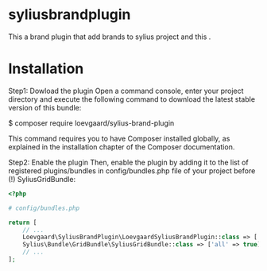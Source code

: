 # syliusbrandplugin
This a brand plugin that add brands to sylius project and this   . 

#  Installation 

Step1: Dowload the plugin 
Open a command console, enter your project directory and execute the following command to download the latest stable version of this bundle:

$ composer require loevgaard/sylius-brand-plugin

This command requires you to have Composer installed globally, as explained in the installation chapter of the Composer documentation.

Step2: Enable the plugin
Then, enable the plugin by adding it to the list of registered plugins/bundles in config/bundles.php file of your project before (!) SyliusGridBundle:

```php
<?php

# config/bundles.php

return [
    // ...
    Loevgaard\SyliusBrandPlugin\LoevgaardSyliusBrandPlugin::class => ['all' => true],
    Sylius\Bundle\GridBundle\SyliusGridBundle::class => ['all' => true],
    // ...
];

```



